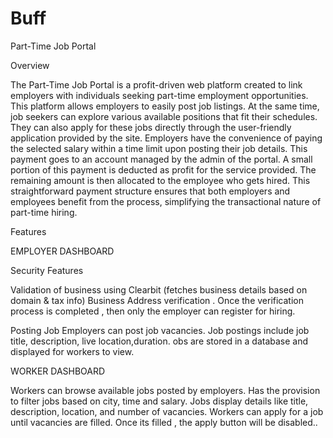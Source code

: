 # Buff
Part-Time Job Portal

Overview

The Part-Time Job Portal is a profit-driven web platform created to link employers with individuals seeking part-time employment opportunities. This platform allows employers to easily post job listings. At the same time, job seekers can explore various available positions that fit their schedules. They can also apply for these jobs directly through the user-friendly application provided by the site.
Employers have the convenience of paying the selected salary within a time limit upon posting their job details. This payment goes to an account managed by the admin of the portal. A small portion of this payment is deducted as profit for the service provided. The remaining amount is then allocated to the employee who gets hired. This straightforward payment structure ensures that both employers and employees benefit from the process, simplifying the transactional nature of part-time hiring.

Features

EMPLOYER DASHBOARD  

Security Features

Validation of business using Clearbit (fetches business details based on domain & tax info)
Business Address verification .
Once the verification process is completed , then only the employer can register for hiring.

Posting Job
Employers can post job vacancies.
Job postings include job title, description,  live location,duration.
obs are stored in a database and displayed for workers to view.

WORKER DASHBOARD

Workers can browse available jobs posted by employers.
Has the provision to filter jobs based on city, time and salary.
Jobs display details like title, description, location, and number of vacancies.
Workers can apply for a job until vacancies are filled. Once its filled , the apply button will be disabled..







